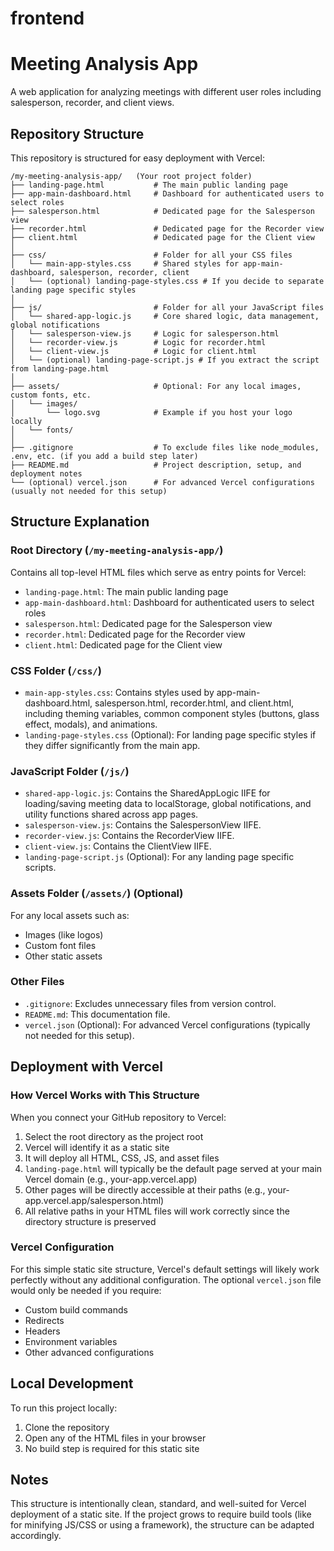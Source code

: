 # frontend

# Meeting Analysis App

A web application for analyzing meetings with different user roles including salesperson, recorder, and client views.

## Repository Structure

This repository is structured for easy deployment with Vercel:

```
/my-meeting-analysis-app/   (Your root project folder)
├── landing-page.html           # The main public landing page
├── app-main-dashboard.html     # Dashboard for authenticated users to select roles
├── salesperson.html            # Dedicated page for the Salesperson view
├── recorder.html               # Dedicated page for the Recorder view
├── client.html                 # Dedicated page for the Client view
│
├── css/                        # Folder for all your CSS files
│   └── main-app-styles.css     # Shared styles for app-main-dashboard, salesperson, recorder, client
│   └── (optional) landing-page-styles.css # If you decide to separate landing page specific styles
│
├── js/                         # Folder for all your JavaScript files
│   └── shared-app-logic.js     # Core shared logic, data management, global notifications
│   └── salesperson-view.js     # Logic for salesperson.html
│   └── recorder-view.js        # Logic for recorder.html
│   └── client-view.js          # Logic for client.html
│   └── (optional) landing-page-script.js # If you extract the script from landing-page.html
│
├── assets/                     # Optional: For any local images, custom fonts, etc.
│   └── images/
│       └── logo.svg            # Example if you host your logo locally
│   └── fonts/
│
├── .gitignore                  # To exclude files like node_modules, .env, etc. (if you add a build step later)
├── README.md                   # Project description, setup, and deployment notes
└── (optional) vercel.json      # For advanced Vercel configurations (usually not needed for this setup)
```

## Structure Explanation

### Root Directory (`/my-meeting-analysis-app/`)
Contains all top-level HTML files which serve as entry points for Vercel:
- `landing-page.html`: The main public landing page
- `app-main-dashboard.html`: Dashboard for authenticated users to select roles
- `salesperson.html`: Dedicated page for the Salesperson view
- `recorder.html`: Dedicated page for the Recorder view
- `client.html`: Dedicated page for the Client view

### CSS Folder (`/css/`)
- `main-app-styles.css`: Contains styles used by app-main-dashboard.html, salesperson.html, recorder.html, and client.html, including theming variables, common component styles (buttons, glass effect, modals), and animations.
- `landing-page-styles.css` (Optional): For landing page specific styles if they differ significantly from the main app.

### JavaScript Folder (`/js/`)
- `shared-app-logic.js`: Contains the SharedAppLogic IIFE for loading/saving meeting data to localStorage, global notifications, and utility functions shared across app pages.
- `salesperson-view.js`: Contains the SalespersonView IIFE.
- `recorder-view.js`: Contains the RecorderView IIFE.
- `client-view.js`: Contains the ClientView IIFE.
- `landing-page-script.js` (Optional): For any landing page specific scripts.

### Assets Folder (`/assets/`) (Optional)
For any local assets such as:
- Images (like logos)
- Custom font files
- Other static assets

### Other Files
- `.gitignore`: Excludes unnecessary files from version control.
- `README.md`: This documentation file.
- `vercel.json` (Optional): For advanced Vercel configurations (typically not needed for this setup).

## Deployment with Vercel

### How Vercel Works with This Structure

When you connect your GitHub repository to Vercel:

1. Select the root directory as the project root
2. Vercel will identify it as a static site
3. It will deploy all HTML, CSS, JS, and asset files
4. `landing-page.html` will typically be the default page served at your main Vercel domain (e.g., your-app.vercel.app)
5. Other pages will be directly accessible at their paths (e.g., your-app.vercel.app/salesperson.html)
6. All relative paths in your HTML files will work correctly since the directory structure is preserved

### Vercel Configuration

For this simple static site structure, Vercel's default settings will likely work perfectly without any additional configuration. The optional `vercel.json` file would only be needed if you require:

- Custom build commands
- Redirects
- Headers
- Environment variables
- Other advanced configurations

## Local Development

To run this project locally:

1. Clone the repository
2. Open any of the HTML files in your browser
3. No build step is required for this static site

## Notes

This structure is intentionally clean, standard, and well-suited for Vercel deployment of a static site. If the project grows to require build tools (like for minifying JS/CSS or using a framework), the structure can be adapted accordingly.
